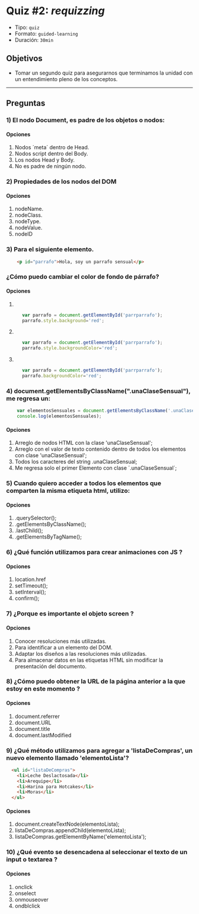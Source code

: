 # Quiz #2: _requizzing_
- Tipo: `quiz`
- Formato: `guided-learning`
- Duración: `30min`

## Objetivos

- Tomar un segundo quiz para asegurarnos que terminamos la unidad con un entendimiento pleno de los conceptos.

***
## Preguntas

### 1) El nodo Document, es padre de los objetos o nodos:
#### Opciones

  1. Nodos ´meta´ dentro de Head.
  2. Nodos script dentro del Body.
  3. Los nodos Head y Body.
  4. No es padre de ningún nodo.

<solution style="display:none;">3</solution>

### 2) Propiedades de los nodos del DOM
#### Opciones
  1. nodeName.
  2. nodeClass.
  3. nodeType.
  4. nodeValue.
  5. nodeID

<solution style="display:none;">1,3,4</solution>

### 3) Para el siguiente elemento.
```html
    <p id="parrafo">Hola, soy un parrafo sensual</p>
```
### ¿Cómo puedo cambiar el color de fondo de párrafo?
#### Opciones
  1.
  ```javascript
        var parrafo = document.getElementById('parrparrafo');
        parrafo.style.background='red';
  ```
  2.
  ```javascript
        var parrafo = document.getElementById('parrparrafo');
        parrafo.style.backgroundColor='red';
  ```
  3.
  ```javascript
        var parrafo = document.getElementById('parrparrafo');
        parrafo.backgroundColor='red';
  ```

<solution style="display:none;">2</solution>


### 4) document.getElementsByClassName(".unaClaseSensual"), me regresa un:
```javascript
    var elementosSensuales = document.getElementsByClassName('.unaClaseSensual');
    console.log(elementosSensuales);
```
#### Opciones
  1. Arreglo de nodos HTML con la clase 'unaClaseSensual';
  2. Arreglo con el valor de texto contenido dentro de todos los elementos con clase 'unaClaseSensual';
  3. Todos los caracteres del string .unaClaseSensual;
  4. Me regresa solo el primer Elemento con clase ´.unaClaseSensual´;


<solution style="display:none;">1</solution>

### 5) Cuando quiero acceder a todos los elementos que comparten la misma etiqueta html, utilizo:
#### Opciones
  1. .querySelector();
  2. .getElementsByClassName();
  3. .lastChild();
  4. .getElementsByTagName();

<solution style="display:none;">4</solution>

### 6) ¿Qué función utilizamos para crear animaciones con JS ?
#### Opciones
  1. location.href
  2. setTimeout();
  3. setInterval();
  4. confirm();

<solution style="display:none;">3</solution>

### 7) ¿Porque es importante el objeto screen ?
#### Opciones
  1. Conocer resoluciones más utilizadas.
  2. Para identificar a un elemento del DOM.
  3. Adaptar los diseños a las resoluciones más utilizadas.
  4. Para almacenar  datos en las etiquetas HTML sin modificar la presentación del documento.

<solution style="display:none;">1,3</solution>

### 8) ¿Cómo puedo obtener la URL de la página anterior a la que estoy en este momento ?
#### Opciones
  1. document.referrer
  2. document.URL
  3. document.title
  4. document.lastModified

<solution style="display:none;">1</solution>

### 9) ¿Qué método utilizamos para agregar a 'listaDeCompras', un nuevo elemento llamado 'elementoLista'?
```html
  <ul id="listaDeCompras">
    <li>Leche Deslactosada</li>
    <li>Arequipe</li>
    <li>Harina para Hotcakes</li>
    <li>Moras</li>
  </ul>
```
#### Opciones
  1. document.createTextNode(elementoLista);
  2. listaDeCompras.appendChild(elementoLista);
  3. listaDeCompras.getElementByName('elementoLista');

<solution style="display:none;">2</solution>

### 10) ¿Qué evento se desencadena al seleccionar el texto de un input o textarea ?
#### Opciones

  1. onclick
  2. onselect
  3. onmouseover
  4. ondblclick

<solution style="display:none;">2</solution>
